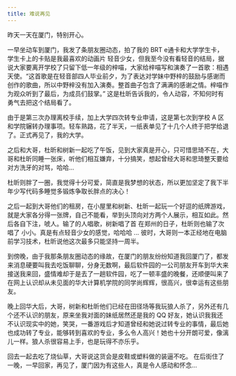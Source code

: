 ```yaml
---
title: 难说再见
---
```

昨天一天在厦门，特别开心。

一早坐动车到厦门，我发了条朋友圈动态，拍了我的 BRT e通卡和大学学生卡，学生卡上的卡贴是我最喜欢的动画片 轻音少女，但我至今没有看轻音的结局，据说大家要离开学校了只留下低一年级的梓喵，大家给梓喵写和演奏了一首歌：相遇天使。“这首歌是在轻音部四人毕业前夕，为了表达对学妹中野梓的鼓励与感谢而创作的歌曲，所以中野梓没有加入演奏。整首曲子包含了满满的感谢之情。梓喵作为观众听到了最后，为成员们鼓掌。” 这是杜昕告诉我的，令人动容，不知何时有勇气去把这个结局看了。

由于是第三次办理离校手续，加上大学四次转专业申请，这是第七次到学校 A 区和学院辗转办理事项。轻车熟路，花了半天，一纸表单见了十几个人终于把学给退了。正式再见了，我的大学。

之后和大哥，杜昕和树新一起吃了午饭，见到大家真是开心，只可惜思琦不在，大哥和杜昕同睡一张床，听他们相互嫌弃，十分搞笑，想起曾经大哥和思琦整天要给对方洗牙的对骂，哈哈...

杜昕则胖了一圈，我觉得十分可爱，简直是我梦想的状态，所以更加坚定了我下半年少写代码多睡觉多锻炼争取长胖点的决心！

之后一起到大哥他们的租房，在小屋里和树新、杜昕一起玩一个好逗的纸牌游戏，就是大家各分得一张牌，自己不能看，举到头顶向对方两个人展示，相互如此。然后各自下注，唬人。输了的人唱歌，树新唱了首 在郑州的日子，杜昕则也输了次唱了 小小。真是有点轻音少女的感觉，哈哈哈 ... 彼时，大哥则一本正经地在电脑前学习技术，杜昕说他这次最多只能坚持一周半。

到傍晚，由于我那条朋友圈动态的缘故，在厦门的朋友纷纷知道我回厦门了，都发来消息硬要叫我去吃饭聊聊，分身无数啊，最后软件园的一公司朋友开车到华大来接送我来回，盛情难却于是去了一趟软件园，吃了一顿丰盛的晚餐，还顺便叫来了在网上认识却从未见面的华大计算机学院的同学尚辉辉，很高兴，很幸运有这些朋友。

晚上回华大后，大哥，树新和杜昕他们已经在田径场等我玩狼人杀了，另外还有几个还不认识的朋友，原来坐我对面的妹纸居然还是我的 QQ 好友，她认识我我还不认识现实中的她，笑哭，一番游戏后才知道曾经和她说过转专业的事情，最后她也成功转了专业，能够转到喜欢的专业，多么令人高兴！她也十分开朗可爱，像漓儿一样。狼人杀很容易上手，也是玩得不亦乐乎。

回去一起去吃了烧仙草，大哥说这货会是皮鞋或塑料做的装逼不吃。 在后街住了一晚，一早回家，再见了，厦门因为有这些人，真是令人感动和怀念...
